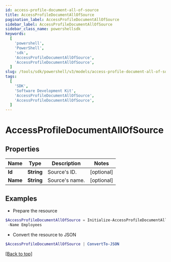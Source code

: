 ```yaml
---
id: access-profile-document-all-of-source
title: AccessProfileDocumentAllOfSource
pagination_label: AccessProfileDocumentAllOfSource
sidebar_label: AccessProfileDocumentAllOfSource
sidebar_class_name: powershellsdk
keywords:
  [
    'powershell',
    'PowerShell',
    'sdk',
    'AccessProfileDocumentAllOfSource',
    'AccessProfileDocumentAllOfSource',
  ]
slug: /tools/sdk/powershell/v3/models/access-profile-document-all-of-source
tags:
  [
    'SDK',
    'Software Development Kit',
    'AccessProfileDocumentAllOfSource',
    'AccessProfileDocumentAllOfSource',
  ]
---
```


# AccessProfileDocumentAllOfSource

## Properties

| Name     | Type       | Description    | Notes      |
| -------- | ---------- | -------------- | ---------- |
| **Id**   | **String** | Source's ID.   | [optional] |
| **Name** | **String** | Source's name. | [optional] |

## Examples

- Prepare the resource

```powershell
$AccessProfileDocumentAllOfSource = Initialize-AccessProfileDocumentAllOfSource  -Id ff8081815757d4fb0157588f3d9d008f `
 -Name Employees
```

- Convert the resource to JSON

```powershell
$AccessProfileDocumentAllOfSource | ConvertTo-JSON
```

[[Back to top]](#)
